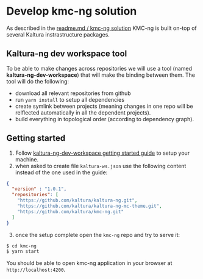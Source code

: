 # Develop kmc-ng solution
As described in the [readme.md / kmc-ng solution](../README.md#kmc-ng-solution) KMC-ng is built on-top of several Kaltura instrastructure packages.
 
## Kaltura-ng dev workspace tool
To be able to make changes across repositories we will use a tool (named **kaltura-ng-dev-workspace**) that will make the binding between them. The tool will do the following:
 - download all relevant repositories from github
 - run `yarn install` to setup all dependencies
 - create symlink between projects (meaning changes in one repo will be relflected automatically in all the dependent projects).
 - build everything in topological order (according to dependency graph).
 
 ## Getting started
 
1. Follow [kaltura-ng-dev-workspace getting started guide](https://github.com/kaltura/kaltura-ng-dev-workspace#getting-started) to setup your machine.
2. when asked to create file `kaltura-ws.json` use the following content instead of the one used in the guide:
```json
{
  "version" : "1.0.1",
  "repositories": [
    "https://github.com/kaltura/kaltura-ng.git",
    "https://github.com/kaltura/kaltura-ng-mc-theme.git",
    "https://github.com/kaltura/kmc-ng.git"
  ]
}
```
3. once the setup complete open the `kmc-ng` repo and try to serve it:
 ```bash
$ cd kmc-ng
$ yarn start
```

You should be able to open kmc-ng application in your browser at `http://localhost:4200`.